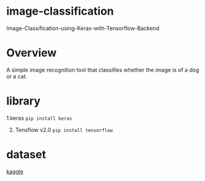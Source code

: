# image-classification
Image-Classification-using-Keras-with-Tensorflow-Backend
# Overview
A simple image recognition tool that classifies whether the image is of a dog or a cat.
# library 
1.keras
`pip install keras`

2. Tensflow v2.0
`pip install tensorflow`
# dataset
[kaggle](https://www.kaggle.com/c/dogs-vs-cats-redux-kernels-edition)


